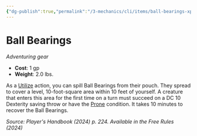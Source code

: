 ```yaml
---
{"dg-publish":true,"permalink":"/3-mechanics/cli/items/ball-bearings-xphb/","tags":["ttrpg-cli/compendium/src/5e/xphb","ttrpg-cli/item/gear/","ttrpg-cli/item/rarity/none"],"noteIcon":""}
---
```


# Ball Bearings
*Adventuring gear*  


- **Cost**: 1 gp
- **Weight**: 2.0 lbs.

As a [Utilize](3-Mechanics/CLI/rules/actions.md#Utilize) action, you can spill Ball Bearings from their pouch. They spread to cover a level, 10-foot-square area within 10 feet of yourself. A creature that enters this area for the first time on a turn must succeed on a DC 10 Dexterity saving throw or have the [Prone](3-Mechanics/CLI/rules/conditions.md#Prone) condition. It takes 10 minutes to recover the Ball Bearings.

*Source: Player's Handbook (2024) p. 224. Available in the Free Rules (2024)*